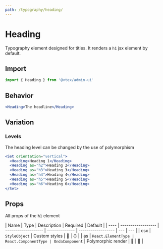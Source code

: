 ```yaml
---
path: /typography/heading/
---
```


# Heading

Typography element designed for titles. It renders a `h1` jsx element by default.

## Import

```jsx isStatic
import { Heading } from '@vtex/admin-ui'
```

## Behavior

```jsx
<Heading>The headline</Heading>
```

## Variation

### Levels

The heading level can be changed by the use of polymorphism

```jsx
<Set orientation="vertical">
  <Heading>Heading 1</Heading>
  <Heading as="h2">Heading 2</Heading>
  <Heading as="h3">Heading 3</Heading>
  <Heading as="h4">Heading 4</Heading>
  <Heading as="h5">Heading 5</Heading>
  <Heading as="h6">Heading 6</Heading>
</Set>
```

## Props

All props of the `h1` element

| Name | Type               | Description         | Required       | Default            |
| ---- | ------------------ | ------------------- | -------------- | ------------------ | --- | --- |
| csx  | `StyleObject`      | Custom styles       | 🚫             | {}                 |
| as   | `React.ElementType | React.ComponentType | OndaComponent` | Polymorphic render | 🚫  | 🚫  |
